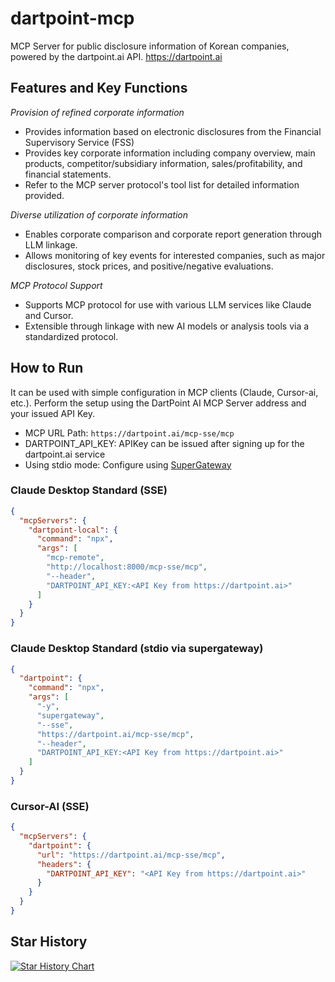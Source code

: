 # dartpoint-mcp
MCP Server for public disclosure information of Korean companies, powered by the dartpoint.ai API. https://dartpoint.ai

## Features and Key Functions
*Provision of refined corporate information*
- Provides information based on electronic disclosures from the Financial Supervisory Service (FSS)
- Provides key corporate information including company overview, main products, competitor/subsidiary information, sales/profitability, and financial statements.
- Refer to the MCP server protocol's tool list for detailed information provided.

*Diverse utilization of corporate information*
- Enables corporate comparison and corporate report generation through LLM linkage.
- Allows monitoring of key events for interested companies, such as major disclosures, stock prices, and positive/negative evaluations.

*MCP Protocol Support*
- Supports MCP protocol for use with various LLM services like Claude and Cursor.
- Extensible through linkage with new AI models or analysis tools via a standardized protocol.

## How to Run

It can be used with simple configuration in MCP clients (Claude, Cursor-ai, etc.).
Perform the setup using the DartPoint AI MCP Server address and your issued API Key.

- MCP URL Path: `https://dartpoint.ai/mcp-sse/mcp`
- DARTPOINT_API_KEY: APIKey can be issued after signing up for the dartpoint.ai service
- Using stdio mode: Configure using [SuperGateway](https://github.com/supercorp-ai/supergateway)

### Claude Desktop Standard (SSE)
```json
{
  "mcpServers": {
    "dartpoint-local": {
      "command": "npx",
      "args": [
        "mcp-remote",
        "http://localhost:8000/mcp-sse/mcp",
        "--header",
        "DARTPOINT_API_KEY:<API Key from https://dartpoint.ai>"
      ]
    }
  }
}
```

### Claude Desktop Standard (stdio via supergateway)
```json
{
  "dartpoint": {
    "command": "npx",
    "args": [
      "-y",
      "supergateway",
      "--sse",
      "https://dartpoint.ai/mcp-sse/mcp",
      "--header",
      "DARTPOINT_API_KEY:<API Key from https://dartpoint.ai>"
    ]
  }
}
```

### Cursor-AI (SSE)
```json
{
  "mcpServers": {
    "dartpoint": {
      "url": "https://dartpoint.ai/mcp-sse/mcp",
      "headers": {
        "DARTPOINT_API_KEY": "<API Key from https://dartpoint.ai>"
      }
    }
  }
}
```

## Star History
[![Star History Chart](https://api.star-history.com/svg?repos=dartpointai/dartpoint-mcp&type=Date)](https://www.star-history.com/#dartpointai/dartpoint-mcp&Date)
